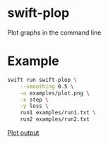 # swift-plop

Plot graphs in the command line

# Example

```bash
swift run swift-plop \
    --smoothing 0.5 \
    -o examples/plot.png \
    -x step \
    -y loss \
    run1 examples/run1.txt \
    run2 examples/run2.txt
```

[Plot output](examples/plot.png)
